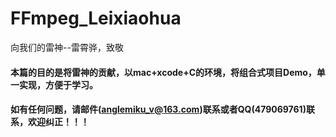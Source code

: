 # FFmpeg_Leixiaohua
向我们的雷神--雷霄骅，致敬


#### 本篇的目的是将雷神的贡献，以mac+xcode+C的环境，将组合式项目Demo，单一实现，方便于学习。
#### 如有任何问题，请邮件(anglemiku_v@163.com)联系或者QQ(479069761)联系，欢迎纠正！！！
